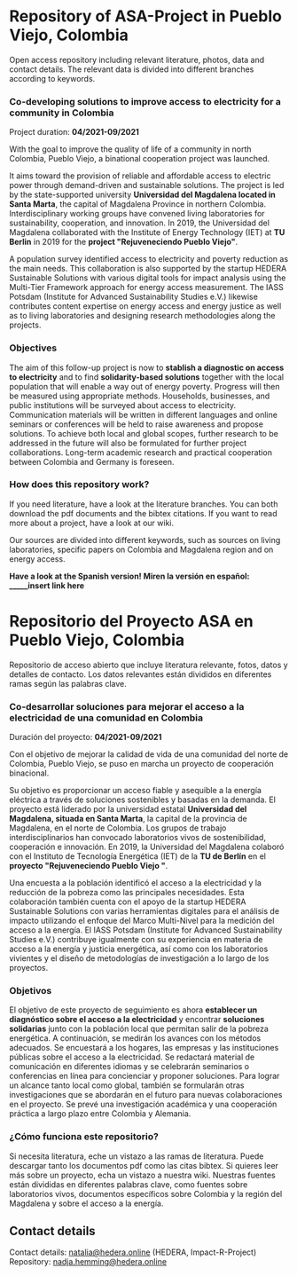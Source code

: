 # Repository of ASA-Project in Pueblo Viejo, Colombia

Open access repository including relevant literature, photos, data and contact details.
The relevant data is divided into different branches according to keywords.

### Co-developing solutions to improve access to electricity for a community in Colombia

Project duration: **04/2021-09/2021**

With the goal to improve the quality of life of a community in north Colombia, Pueblo Viejo, a binational cooperation project was launched. 

It aims toward the provision of reliable and affordable access to electric power through demand-driven and sustainable solutions. 
The project is led by the state-supported university **Universidad del Magdalena located in Santa Marta**, the capital of Magdalena Province in northern Colombia. Interdisciplinary working groups have convened living laboratories for sustainability, cooperation, and innovation. In 2019, the Universidad del Magdalena collaborated with the Institute of Energy Technology (IET) at **TU Berlin** in 2019 for the **project "Rejuveneciendo Pueblo Viejo"**.

A population survey identified access to electricity and poverty reduction as the main needs. This collaboration is also supported by the startup HEDERA Sustainable Solutions with various digital tools for impact analysis using the Multi-Tier Framework approach for energy access measurement. The IASS Potsdam (Institute for Advanced Sustainability Studies e.V.) likewise contributes content expertise on energy access and energy justice as well as to living laboratories and designing research methodologies along the projects.

### Objectives

The aim of this follow-up project is now to **stablish a diagnostic on access to electricity** and to find **solidarity-based solutions** together with the local population that will enable a way out of energy poverty.
Progress will then be measured using appropriate methods. Households, businesses, and public institutions will be surveyed about access to electricity. Communication materials will be written in different languages and online seminars or conferences will be held to raise awareness and propose solutions. To achieve both local and global scopes, further research to be addressed in the future will also be formulated for further project collaborations. Long-term academic research and practical cooperation between Colombia and Germany is foreseen.


### How does this repository work?

If you need literature, have a look at the literature branches. You can both download the pdf documents and the bibtex citations. If you want to read more about a project, have a look at our wiki.

Our sources are divided into different keywords, such as sources on living laboratories, specific papers on Colombia and Magdalena region and on energy access. 


**Have a look at the Spanish version! Miren la versión en español: _____insert link here**



# Repositorio del Proyecto ASA en Pueblo Viejo, Colombia

Repositorio de acceso abierto que incluye literatura relevante, fotos, datos y detalles de contacto.
Los datos relevantes están divididos en diferentes ramas según las palabras clave.

### Co-desarrollar soluciones para mejorar el acceso a la electricidad de una comunidad en Colombia

Duración del proyecto: **04/2021-09/2021**

Con el objetivo de mejorar la calidad de vida de una comunidad del norte de Colombia, Pueblo Viejo, se puso en marcha un proyecto de cooperación binacional. 

Su objetivo es proporcionar un acceso fiable y asequible a la energía eléctrica a través de soluciones sostenibles y basadas en la demanda. 
El proyecto está liderado por la universidad estatal **Universidad del Magdalena, situada en Santa Marta**, la capital de la provincia de Magdalena, en el norte de Colombia. Los grupos de trabajo interdisciplinarios han convocado laboratorios vivos de sostenibilidad, cooperación e innovación. En 2019, la Universidad del Magdalena colaboró con el Instituto de Tecnología Energética (IET) de la **TU de Berlín** en el **proyecto "Rejuveneciendo Pueblo Viejo "**.

Una encuesta a la población identificó el acceso a la electricidad y la reducción de la pobreza como las principales necesidades. Esta colaboración también cuenta con el apoyo de la startup HEDERA Sustainable Solutions con varias herramientas digitales para el análisis de impacto utilizando el enfoque del Marco Multi-Nivel para la medición del acceso a la energía. El IASS Potsdam (Institute for Advanced Sustainability Studies e.V.) contribuye igualmente con su experiencia en materia de acceso a la energía y justicia energética, así como con los laboratorios vivientes y el diseño de metodologías de investigación a lo largo de los proyectos.

### Objetivos

El objetivo de este proyecto de seguimiento es ahora **establecer un diagnóstico sobre el acceso a la electricidad** y encontrar **soluciones solidarias** junto con la población local que permitan salir de la pobreza energética.
A continuación, se medirán los avances con los métodos adecuados. Se encuestará a los hogares, las empresas y las instituciones públicas sobre el acceso a la electricidad. Se redactará material de comunicación en diferentes idiomas y se celebrarán seminarios o conferencias en línea para concienciar y proponer soluciones. Para lograr un alcance tanto local como global, también se formularán otras investigaciones que se abordarán en el futuro para nuevas colaboraciones en el proyecto. Se prevé una investigación académica y una cooperación práctica a largo plazo entre Colombia y Alemania.

### ¿Cómo funciona este repositorio?

Si necesita literatura, eche un vistazo a las ramas de literatura. Puede descargar tanto los documentos pdf como las citas bibtex. Si quieres leer más sobre un proyecto, echa un vistazo a nuestra wiki. 
Nuestras fuentes están divididas en diferentes palabras clave, como fuentes sobre laboratorios vivos, documentos específicos sobre Colombia y la región del Magdalena y sobre el acceso a la energía. 





## Contact details
Contact details: natalia@hedera.online (HEDERA, Impact-R-Project)
Repository: nadja.hemming@hedera.online


